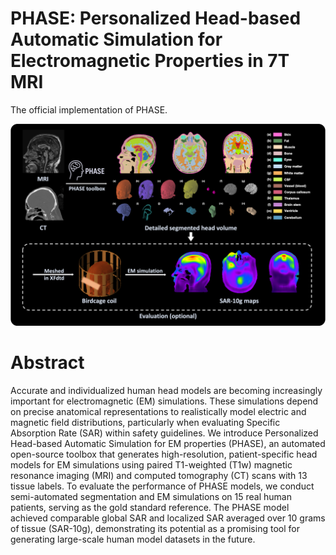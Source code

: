 # PHASE: Personalized Head-based Automatic Simulation for Electromagnetic Properties in 7T MRI
The official implementation of PHASE.

<img src="Figs/Problem_figure.png" alt="First Figure" width="900"/>

# Abstract
Accurate and individualized human head models are becoming increasingly important for electromagnetic (EM) simulations. These simulations depend on precise anatomical representations to realistically model electric and magnetic field distributions, particularly when evaluating Specific Absorption Rate (SAR) within safety guidelines. We introduce Personalized Head-based Automatic Simulation for EM properties (PHASE), an automated open-source toolbox that generates high-resolution, patient-specific head models for EM simulations using paired T1-weighted (T1w) magnetic resonance imaging (MRI) and computed tomography (CT) scans with 13 tissue labels. To evaluate the performance of PHASE models, we conduct semi-automated segmentation and EM simulations on 15 real human patients, serving as the gold standard reference. The PHASE model achieved comparable global SAR and localized SAR averaged over 10 grams of tissue (SAR-10g), demonstrating its potential as a promising tool for generating large-scale human model datasets in the future.
